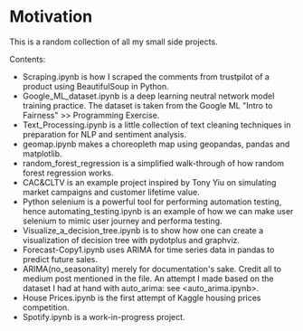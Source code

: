 # Motivation
This is a random collection of all my small side projects. 

Contents:

- Scraping.ipynb is how I scraped the comments from trustpilot of a product using BeautifulSoup in Python.
- Google_ML_dataset.ipynb is a deep learning neutral network model training practice. The dataset is taken from the Google ML "Intro to Fairness" >> Programming Exercise.
- Text_Processing.ipynb is a little collection of text cleaning techniques in preparation for NLP and sentiment analysis.
- geomap.ipynb makes a choreopleth map using geopandas, pandas and matplotlib.
- random_forest_regression is a simplified walk-through of how random forest regression works.
- CAC&CLTV is an example project inspired by Tony Yiu on simulating market campaigns and customer lifetime value.
- Python selenium is a powerful tool for performing automation testing, hence automating_testing.ipynb is an example of how we can make user selenium to mimic user journey and performa testing.
- Visualize_a_decision_tree.ipynb is to show how one can create a visualization of decision tree with pydotplus and graphviz.
- Forecast-Copy1.ipynb uses ARIMA for time series data in pandas to predict future sales. 
- ARIMA(no_seasonality) merely for documentation's sake. Credit all to medium post mentioned in the file. An attempt I made based on the dataset I had at hand with auto_arima: see <auto_arima.ipynb>.
- House Prices.ipynb is the first attempt of Kaggle housing prices competition.
- Spotify.ipynb is a work-in-progress project.
